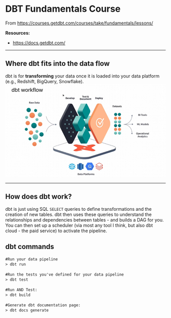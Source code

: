 # DBT Fundamentals Course

From https://courses.getdbt.com/courses/take/fundamentals/lessons/

**Resources:**
- https://docs.getdbt.com/

---

## Where dbt fits into the data flow
dbt is for **transforming** your data once it is loaded into your data platform (e.g., Redshift, BigQuery, Snowflake).
<img src="./media/dbt_workflow.png">

---

## How does dbt work?
dbt is just using SQL `SELECT` queries to define transformations and the creation of new tables. dbt then uses these queries to understand the relationships and dependencies between tables - and builds a DAG for you.
You can then set up a scheduler (via most any tool I think, but also dbt cloud - the paid service) to activate the pipeline.

## dbt commands
```
#Run your data pipeline
> dbt run

#Run the tests you've defined for your data pipeline
> dbt test

#Run AND Test:
> dbt build

#Generate dbt documentation page:
> dbt docs generate
```

